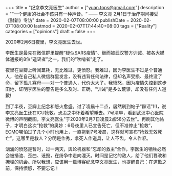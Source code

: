 +++
title = "纪念李文亮医生"
author = ["yuan.tops@gmail.com"]
description = "“一个健康的社会不该只有一种声音。“  —— 李文亮 2月1日于治疗期间接受《财新》专访"
date = 2020-02-07T08:00:00
publishDate = 2020-02-07T08:00:00
lastmod = 2020-02-07T17:44:40+08:00
tags = ["Reality"]
categories = ["opinions"]
draft = false
+++

2020年2月6日夜里，李文亮医生去世。

李医生是最先在微信群里提醒“疑似SARS疫情”、继而被武汉警方训诫、被各大媒体通报的8位“造谣者”之一。我们的“吹哨者”走了。

夜里在豆瓣上听闻噩耗，无比难过，更愤怒。我难过，因为李医生不过是个普通人，他在自己私人微信群里发言，没有违背任何法律，但却名声受损、最终没了命，留下孤儿寡母——对一个普通人，代价太大了。我愤怒，因为疫情失控到这步田地，证明李医生的警告是多么及时、正确，"训诫"是多么荒谬，却没有任何人道歉!

到了半夜，豆瓣上纪念和怒火愈盛。过了凌晨十二点，居然刷到帖子“辟谣”(!)，说李文亮医生还在ICU抢救。忐忑之中怀着希望睡去。7号清早，看到武汉中心医院微博的声明截图，李文亮医生"于2020年2月7日凌晨2点58分去世"。再刷其他帖子，才明白这次“抢救”的奥妙：6号夜里人已宣告死亡，但不准停止“抢救”，ECMO哪怕过了几个小时也用上，一直拖到7号凌晨，这样就可宣布“抢救无效死亡”。这哪里是救人？分明是作秀，拿死人作道具，让人不齿，令人作呕。

汹涌的愤怒是暂时，过一两天，舆论机器和“忘却的救主”合作，李医生的牺牲必然会被揩油、歪曲、诋毁，在纷争中走向湮灭。时间是记忆的敌人，给了他们篡改和掩埋的机会。所以我想，应该用一篇博客纪念李文亮医生，也提醒自己：在道歉之前，保持愤怒，不要忘记！
